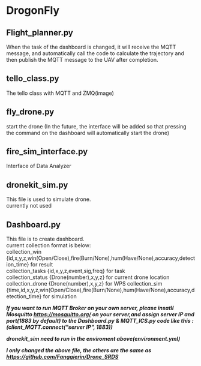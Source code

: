 # DrogonFly
## Flight_planner.py
When the task of the dashboard is changed, it will receive the MQTT message, and automatically call the code to calculate the trajectory and then publish the MQTT message to the UAV after completion.
## tello_class.py
The tello class with MQTT and ZMQ(image)
## fly_drone.py
start the drone (In the future, the interface will be added so that pressing the command on the dashboard will automatically start the drone)
## fire_sim_interface.py
Interface of Data Analyzer
## dronekit_sim.py
This file is used to simulate drone.  
currently not used
## Dashboard.py
This file is to create dashboard.  
current collection format is below:  
collection_win {id,x,y,z,win(Open/Close),fire(Burn/None),hum(Have/None),accuracy,detection_time}  for result  
collection_tasks {id,x,y,z,event,sig,freq} for task  
collection_status {Drone(number),x,y,z} for current drone location
collection_drone {Drone(number),x,y,z} for WPS
collection_sim {time,id,x,y,z,win(Open/Close),fire(Burn/None),hum(Have/None),accuracy,detection_time} for simulation

***If you want to run MQTT Broker on your own server, please insatll Mosquitto https://mosquitto.org/ on your server,and assign server IP and port(1883 by default) to the Dashboard.py & MQTT_ICS.py code like this :(client_MQTT.connect("server IP", 1883))***

***dronekit_sim need to run in the enviroment above(environment.yml)***

***I only changed the above file, the others are the same as https://github.com/Fangqierin/Drone_SRDS***
